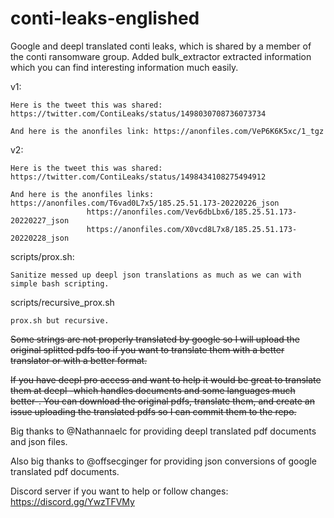 # conti-leaks-englished
Google and deepl translated conti leaks, which is shared by a member of the conti ransomware group.
Added bulk_extractor extracted information which you can find interesting information much easily.

v1: 
```
Here is the tweet this was shared: https://twitter.com/ContiLeaks/status/1498030708736073734

And here is the anonfiles link: https://anonfiles.com/VeP6K6K5xc/1_tgz
```
v2:
```
Here is the tweet this was shared: https://twitter.com/ContiLeaks/status/1498434108275494912

And here is the anonfiles links: https://anonfiles.com/T6vad0L7x5/185.25.51.173-20220226_json
				 https://anonfiles.com/Vev6dbLbx6/185.25.51.173-20220227_json
				 https://anonfiles.com/X0vcd8L7x8/185.25.51.173-20220228_json
```

scripts/prox.sh:
```
Sanitize messed up deepl json translations as much as we can with simple bash scripting.
```
scripts/recursive_prox.sh
```
prox.sh but recursive.
```

~~Some strings are not properly translated by google so I will upload the original splitted pdfs too if you want to translate them with a better translator or with a better format.~~

~~If you have deepl pro access and want to help it would be great to translate them at deepl -which handles documents and some languages much better-. You can download the original pdfs, translate them, and create an issue uploading the translated pdfs so I can commit them to the repo.~~

Big thanks to @Nathannaelc for providing deepl translated pdf documents and json files.

Also big thanks to @offsecginger for providing json conversions of google translated pdf documents.

Discord server if you want to help or follow changes: https://discord.gg/YwzTFVMy

